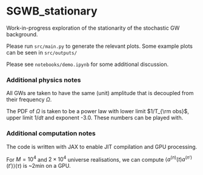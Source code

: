 # SGWB_stationary
Work-in-progress exploration of the stationarity of the stochastic GW background.

Please run `src/main.py` to generate the relevant plots. Some example plots can be seen in `src/outputs/`

Please see `notebooks/demo.ipynb` for some additional discussion. 


### Additional physics notes

All GWs are taken to have the same (unit) amplitude that is decoupled from their frequency $\Omega$.

The PDF of $\Omega$ is taken to be a power law with lower limit $1/T_{\rm obs}$, upper limit $1/dt$ and exponent -3.0. These numbers can be played with.



### Additional computation notes

The code is written with JAX to enable JIT compilation and GPU processing.

For $M=10^4$ and $2 \times 10^4$ universe realisations, we can compute $\langle a^{(n)}(t) a^{(n')}(t')\rangle (\tau)$ is ~2min on a GPU. 
